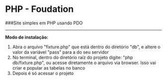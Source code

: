 # PHP - Foudation
###Site simples em PHP usando PDO
***

__Modo de instalação:__
1.  Abra o arquivo "fixture.php" que está dentro do diretório "db", e altere o valor da variável "pass" para a do seu servidor
2.  No terminal, dentro do diretório raíz do projeto digite: "php db/fixture.php", ou acesse diretamente o arquivo via browser. Isso vai criar e popular as tabelas no banco
3.  Depois é só acessar o projeto
